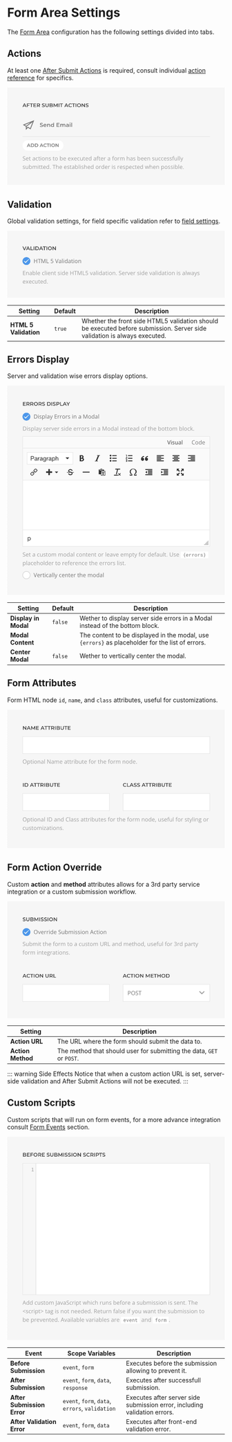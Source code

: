 # Form Area Settings

The [Form Area](../form-area) configuration has the following settings divided into tabs.

## Actions

At least one [After Submit Actions](../after-submit-actions) is required, consult individual [action reference](../actions) for specifics.

![Form Area Actions](./assets/formarea-config-actions.webp)

## Validation

Global validation settings, for field specific validation refer to [field settings](../fields).

![Form Area Settings](./assets/formarea-config-settings.webp)

| Setting | Default | Description |
| ------- | ------- | ----------- |
| **HTML 5 Validation** | `true` | Whether the front side HTML5 validation should be executed before submission. Server side validation is always executed. |

## Errors Display

Server and validation wise errors display options.

![Form Area Errors Display](./assets/formarea-config-errors-display.webp)

| Setting | Default | Description |
| ------- | ------- | ----------- |
| **Display in Modal** | `false` | Wether to display server side errors in a Modal instead of the bottom block. |
| **Modal Content** | | The content to be displayed in the modal, use `{errors}` as placeholder for the list of errors. |
| **Center Modal** | `false`| Wether to vertically center the modal. |

## Form Attributes

Form HTML node `id`, `name`, and `class` attributes, useful for customizations.

![Form Attributes](./assets/formarea-config-attr.webp)

## Form Action Override

Custom **action** and **method** attributes allows for a 3rd party service integration or a custom submission workflow.

![Form Action Override](./assets/formarea-config-action-override.webp)

| Setting | Description |
| ------- | ----------- |
| **Action URL** | The URL where the form should submit the data to. |
| **Action Method** | The method that should user for submitting the data, `GET` or `POST`. |

::: warning Side Effects
Notice that when a custom action URL is set, server-side validation and After Submit Actions will not be executed.
:::

## Custom Scripts

Custom scripts that will run on form events, for a more advance integration consult [Form Events](../form-events) section.

![Form Area Custom Scripts](./assets/formarea-config-custom-scripts.webp)

| Event | Scope Variables | Description |
| ----- | ---- | ----------- |
| **Before Submission** | `event`, `form` | Executes before the submission allowing to prevent it. |
| **After Submission** | `event`, `form`, `data`, `response` | Executes after successfull submission. |
| **After Submission Error** | `event`, `form`, `data`, `errors`, `validation` | Executes after server side submission error, including validation errors. |
| **After Validation Error** | `event`, `form`, `data` | Executes after front-end validation error. |
